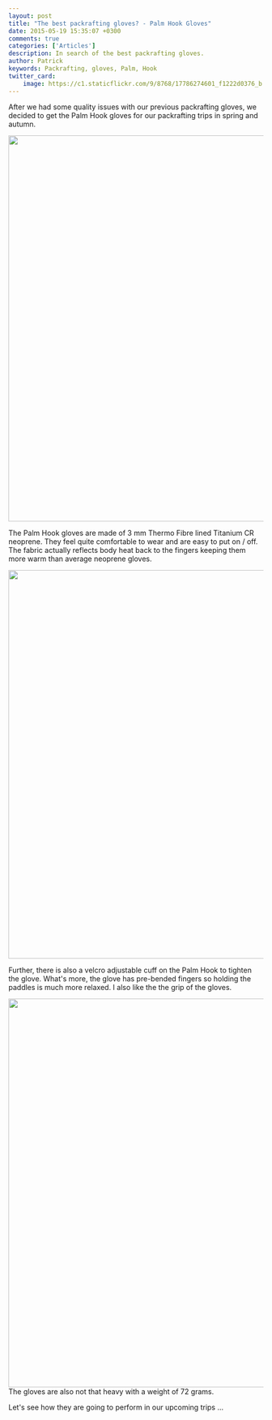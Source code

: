 ```yaml
---
layout: post
title: "The best packrafting gloves? - Palm Hook Gloves"
date: 2015-05-19 15:35:07 +0300
comments: true
categories: ['Articles']
description: In search of the best packrafting gloves.
author: Patrick
keywords: Packrafting, gloves, Palm, Hook
twitter_card:
    image: https://c1.staticflickr.com/9/8768/17786274601_f1222d0376_b.jpg
---
```

After we had some quality issues with our previous packrafting gloves, we decided to get the Palm Hook gloves for our packrafting trips in spring and autumn.  

<a href="https://www.flickr.com/photos/90204224@N07/17786274601"><img src="https://c1.staticflickr.com/9/8768/17786274601_f1222d0376_b.jpg" width="1024" height="763"></a><!--more-->

The Palm Hook gloves are made of 3 mm Thermo Fibre lined Titanium CR neoprene. They feel quite comfortable to wear and are easy to put on / off. The fabric actually reflects body heat back to the fingers keeping them more warm than average neoprene gloves. 

<a href="https://www.flickr.com/photos/90204224@N07/17759544106"><img src="https://c1.staticflickr.com/9/8774/17759544106_8e95878b0b_b.jpg" width="1024" height="768"></a> 

Further, there is also a velcro adjustable cuff on the Palm Hook to tighten the glove. What's more, the glove has pre-bended fingers so holding the paddles is much more relaxed. I also like the the grip of the gloves. 

<a href="https://www.flickr.com/photos/90204224@N07/17165500493"><img src="https://c2.staticflickr.com/8/7685/17165500493_d269bef416_b.jpg" width="1024" height="768"></a>  The gloves are also not that heavy with a weight of 72 grams.
 
Let's see how they are going to perform in our upcoming trips ...
 
